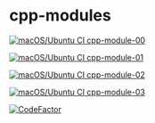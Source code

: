 # cpp-modules 

[![macOS/Ubuntu CI cpp-module-00](https://github.com/rvan-duy/cpp-modules/actions/workflows/module-00.yml/badge.svg)](https://github.com/rvan-duy/cpp-modules/actions/workflows/module-00.yml)

[![macOS/Ubuntu CI cpp-module-01](https://github.com/rvan-duy/cpp-modules/actions/workflows/module-01.yml/badge.svg)](https://github.com/rvan-duy/cpp-modules/actions/workflows/module-01.yml)

[![macOS/Ubuntu CI cpp-module-02](https://github.com/rvan-duy/cpp-modules/actions/workflows/module-02.yml/badge.svg)](https://github.com/rvan-duy/cpp-modules/actions/workflows/module-02.yml)

[![macOS/Ubuntu CI cpp-module-03](https://github.com/rvan-duy/cpp-modules/actions/workflows/module-03.yml/badge.svg)](https://github.com/rvan-duy/cpp-modules/actions/workflows/module-03.yml)

[![CodeFactor](https://www.codefactor.io/repository/github/rvan-duy/cpp-modules/badge/main)](https://www.codefactor.io/repository/github/rvan-duy/cpp-modules/overview/main)
